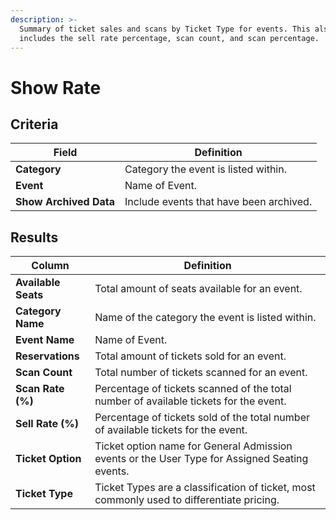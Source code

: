 ```yaml
---
description: >-
  Summary of ticket sales and scans by Ticket Type for events. This also
  includes the sell rate percentage, scan count, and scan percentage.
---
```


# Show Rate

## Criteria

| **Field** | **Definition** |
| --- | --- |
| **Category** | Category the event is listed within. |
| **Event** | Name of Event. |
| **Show Archived Data** | Include events that have been archived. |

## Results

| **Column** | **Definition** |
| --- | --- |
| **Available Seats** | Total amount of seats available for an event. |
| **Category Name** | Name of the category the event is listed within. |
| **Event Name** | Name of Event. |
| **Reservations** | Total amount of tickets sold for an event. |
| **Scan Count** | Total number of tickets scanned for an event. |
| **Scan Rate \(%\)** | Percentage of tickets scanned of the total number of available tickets for the event. |
| **Sell Rate \(%\)** | Percentage of tickets sold of the total number of available tickets for the event. |
| **Ticket Option** | Ticket option name for General Admission events or the User Type for Assigned Seating events. |
| **Ticket Type** | Ticket Types are a classification of ticket, most commonly used to differentiate pricing. |

